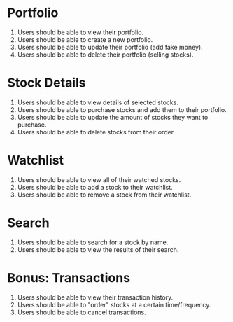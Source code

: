 # Portfolio

1. Users should be able to view their portfolio.
2. Users should be able to create a new portfolio.
3. Users should be able to update their portfolio (add fake money).
4. Users should be able to delete their portfolio (selling stocks).

# Stock Details

1. Users should be able to view details of selected stocks.
2. Users should be able to purchase stocks and add them to their portfolio.
3. Users should be able to update the amount of stocks they want to purchase.
4. Users should be able to delete stocks from their order.

# Watchlist

1. Users should be able to view all of their watched stocks.
2. Users should be able to add a stock to their watchlist.
3. Users should be able to remove a stock from their watchlist.

# Search

1. Users should be able to search for a stock by name.
2. Users should be able to view the results of their search.

# Bonus: Transactions

1. Users should be able to view their transaction history.
2. Users should be able to "order" stocks at a certain time/frequency.
3. Users should be able to cancel transactions.
